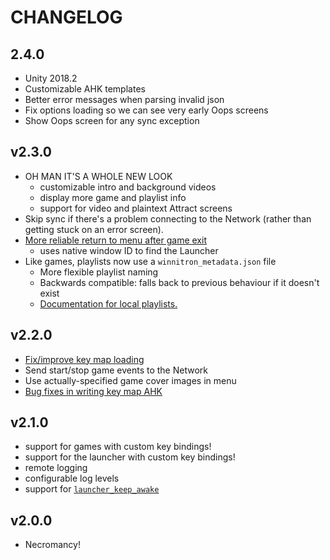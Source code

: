 # CHANGELOG

## 2.4.0

- Unity 2018.2
- Customizable AHK templates
- Better error messages when parsing invalid json
- Fix options loading so we can see very early Oops screens
- Show Oops screen for any sync exception

## v2.3.0

- OH MAN IT'S A WHOLE NEW LOOK
    + customizable intro and background videos
    + display more game and playlist info
    + support for video and plaintext Attract screens
- Skip sync if there's a problem connecting to the Network (rather than getting stuck on an error screen).
- [More reliable return to menu after game exit](https://github.com/winnitron/WinnitronLauncher/pull/82)
    + uses native window ID to find the Launcher
- Like games, playlists now use a `winnitron_metadata.json` file
    + More flexible playlist naming
    + Backwards compatible: falls back to previous behaviour if it doesn't exist
    + [Documentation for local playlists.](https://github.com/winnitron/WinnitronLauncher/wiki/Managing-Your-Games#using-the-winnitron-launcher-locally)

## v2.2.0

- [Fix/improve key map loading](https://github.com/winnitron/winnitronlauncher/pull/70)
- Send start/stop game events to the Network
- Use actually-specified game cover images in menu
- [Bug fixes in writing key map AHK](https://github.com/winnitron/winnitronlauncher/pull/77)

## v2.1.0

- support for games with custom key bindings!
- support for the launcher with custom key bindings!
- remote logging
- configurable log levels
- support for [`launcher_keep_awake`](https://github.com/winnitron/launcher_keep_awake)

## v2.0.0

- Necromancy!